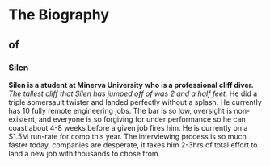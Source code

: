 # The Biography 
## of
### Silen

**Silen is a student at Minerva University who is a professional cliff diver.** *The tallest cliff that Silen has jumped off of was 2 and a half feet.* He did a triple somersault twister and landed perfectly without a splash. He currently has 10 fully remote engineering jobs. The bar is so low, oversight is non-existent, and everyone is so forgiving for under performance so he can coast about 4-8 weeks before a given job fires him. He is currently on a $1.5M run-rate for comp this year. The interviewing process is so much faster today, companies are desperate, it takes him 2-3hrs of total effort to land a new job with thousands to chose from. 